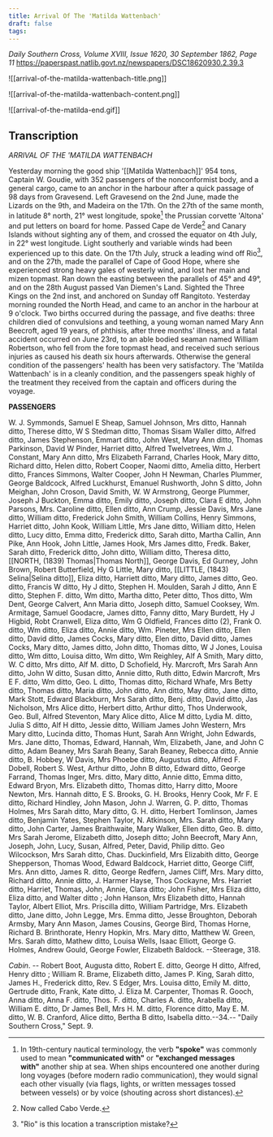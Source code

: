 ```yaml
---
title: Arrival Of The 'Matilda Wattenbach'
draft: false
tags:
---
```

*Daily Southern Cross, Volume XVIII, Issue 1620, 30 September 1862, Page 11*
https://paperspast.natlib.govt.nz/newspapers/DSC18620930.2.39.3

![[arrival-of-the-matilda-wattenbach-title.png]]

![[arrival-of-the-matilda-wattenbach-content.png]]

![[arrival-of-the-matilda-end.gif]]

## Transcription

*ARRIVAL OF THE 'MATILDA WATTENBACH*

Yesterday morning the good ship '[[Matilda Wattenbach]]' 954 tons, Captain W. Goudie, with 352 passengers of the nonconformist body, and a general cargo, came to an anchor in the harbour after a quick passage of 98 days from Gravesend. Left Gravesend on the 2nd June, made the Lizards on the 9th, and Madeira on the 17th. On the 27th of the same month, in latitude 8° north, 21° west longitude, spoke[^1] the Prussian corvette 'Altona' and put letters on board for home. Passed Cape de Verde[^2] and Canary Islands without sighting any of them, and crossed the equator on 4th July, in 22° west longitude. Light southerly and variable winds had been experienced up to this date. On the 17th July, struck a leading wind off Rio[^3], and on the 27th, made the parallel of Cape of Good Hope, where she experienced strong heavy gales of westerly wind, and lost her main and mizen topmast. Ran down the easting between the parallels of 45° and 49°, and on the 28th August passed Van Diemen's Land. Sighted the Three Kings on the 2nd inst, and anchored on Sunday off Rangitoto. Yesterday morning rounded the North Head, and came to an anchor in the harbour at 9 o'clock. Two births occurred during the passage, and five deaths: three children died of convulsions and teething, a young woman named Mary Ann Beecroft, aged 19 years, of phthisis, after three months' illness, and a fatal accident occurred on June 23rd, to an able bodied seaman named William Robertson, who fell from the fore topmast head, and received such serious injuries as caused his death six hours afterwards. Otherwise the general condition of the passengers' health has been very satisfactory. The 'Matilda Wattenbach' is in a cleanly condition, and the passengers speak highly of the treatment they received from the captain and officers during the voyage.

**PASSENGERS**

W. J. Symmonds, Samuel E Sheap, Samuel Johnson, Mrs ditto, Hannah ditto, Therese ditto, W S Stedman ditto, Thomas Sisam Waller ditto, Alfred ditto, James Stephenson, Emmart ditto, John West, Mary Ann ditto, Thomas Parkinson, David W Pinder, Harriet ditto, Alfred Twelvetrees, Wm J. Constant, Mary Ann ditto, Mrs Elizabeth Farrand, Charles Hook, Mary ditto, Richard ditto, Helen ditto, Robert Cooper, Naomi ditto, Amelia ditto, Herbert ditto, Frances Simmons, Walter Cooper, John H Newman, Charles Plummer, George Baldcock, Alfred Luckhurst, Emanuel Rushworth, John S ditto, John Meighan, John Croson, David Smith, W. W Armstrong, George Plummer, Joseph J Buckton, Emma ditto, Emily ditto, Joseph ditto, Clara E ditto, John Parsons, Mrs. Caroline ditto, Ellen ditto, Ann Crump, Jessie Davis, Mrs Jane ditto, William ditto, Frederick John Smith, William Collins, Henry Simmons, Harriet ditto, John Kook, William Little, Mrs Jane ditto, William ditto, Helen ditto, Lucy ditto, Emma ditto, Frederick ditto, Sarah ditto, Martha Callin, Ann Pike, Ann Hook, John Little, James Hook, Mrs James ditto, Fredk. Baker, Sarah ditto, Frederick ditto, John ditto, William ditto, Theresa ditto, [[NORTH, (1839) Thomas|Thomas North]], George Davis, Ed Gurney, John Brown, Robert Butterfield, Hy G Little, Mary ditto, [[LITTLE, (1843) Selina|Selina ditto]], Eliza ditto, Harriett ditto, Mary ditto, James ditto, Geo. ditto, Francis W ditto, Hy J ditto, Stephen H. Moulden, Sarah J ditto, Ann E ditto, Stephen F. ditto, Wm ditto, Martha ditto, Peter ditto, Thos ditto, Wm Dent, George Calvert, Ann Maria ditto, Joseph ditto, Samuel Cooksey, Wm. Armitage, Samuel Goodacre, James ditto, Fanny ditto, Mary Burdett, Hy J Higbid, Robt Cranwell, Eliza ditto, Wm G Oldfield, Frances ditto (2), Frank O. ditto, Wm ditto, Eliza ditto, Annie ditto, Wm. Pineter, Mrs Ellen ditto, Ellen ditto, David ditto, James Cocks, Mary ditto, Elen ditto, David ditto, James Cocks, Mary ditto, James ditto, John ditto, Thomas ditto, W J Jones, Louisa ditto, Wm ditto, Louisa ditto, Wm ditto, Wm Reighley, Alf A Smith, Mary ditto, W. C ditto, Mrs ditto, Alf M. ditto, D Schofield, Hy. Marcroft, Mrs Sarah Ann ditto, John W ditto, Susan ditto, Annie ditto, Ruth ditto, Edwin Marcroft, Mrs E F. ditto, Wm ditto, Geo. L ditto, Thomas ditto, Richard Whafe, Mrs Betty ditto, Thomas ditto, Maria ditto, John ditto, Ann ditto, May ditto, Jane ditto, Mark Stott, Edward Blackburn, Mrs Sarah ditto, Benj. ditto, David ditto, Jas Nicholson, Mrs Alice ditto, Herbert ditto, Arthur ditto, Thos Underwook, Geo. Bull, Alfred Steventon, Mary Alice ditto, Alice M ditto, Lydia M. ditto, Julia S ditto, Alf H ditto, Jessie ditto, William James John Western, Mrs Mary ditto, Lucinda ditto, Thomas Hunt, Sarah Ann Wright, John Edwards, Mrs. Jane ditto, Thomas, Edward, Hannah, Wm, Elizabeth, Jane, and John C ditto, Adam Beaney, Mrs Sarah Beany, Sarah Beaney, Rebecca ditto, Annie ditto, B. Hobbey, W Davis, Mrs Phoebe ditto, Augustus ditto, Alfred F. Dobell, Robert S. West, Arthur ditto, John B ditto, Edward ditto, George Farrand, Thomas Inger, Mrs. ditto, Mary ditto, Annie ditto, Emma ditto, Edward Bryon, Mrs. Elizabeth ditto, Thomas ditto, Harry ditto, Moore Newton, Mrs. Hannah ditto, E S. Brooks, G. H. Brooks, Henry Cook, Mr F. E ditto, Richard Hindley, John Mason, John J. Warren, G. P. ditto, Thomas Holmes, Mrs Sarah ditto, Mary ditto, G. H. ditto, Herbert Tomlinson, James ditto, Benjamin Yates, Stephen Taylor, N. Atkinson, Mrs. Sarah ditto, Mary ditto, John Carter, James Braithwaite, Mary Walker, Ellen ditto, Geo. B. ditto, Mrs Sarah Jerome, Elizabeth ditto, Joseph ditto; John Beecroft, Mary Ann, Joseph, John, Lucy, Susan, Alfred, Peter, David, Philip ditto. Geo Wilcockson, Mrs Sarah ditto, Chas. Duckinfield, Mrs Elizabith ditto, George Shepperson, Thomas Wood, Edward Baldcock, Harriet ditto, George Cliff, Mrs. Ann ditto, James R. ditto, George Redfern, James Cliff, Mrs. Mary ditto, Richard ditto, Annie ditto, J. Harmer Hayse, Thos Cockayne, Mrs. Harriet ditto, Harriet, Thomas, John, Annie, Clara ditto; John Fisher, Mrs Eliza ditto, Eliza ditto, and Walter ditto ; John Hanson, Mrs Elizabeth ditto, Hannah Taylor, Albert Elliot, Mrs. Priscilla ditto, William Partridge, Mrs. Elizabeth ditto, Jane ditto, John Legge, Mrs. Emma ditto, Jesse Broughton, Deborah Armsby, Mary Ann Mason, James Cousins,
George Bird, Thomas Horne, Richard B. Brinthorate, Henry Hopkin, Mrs. Mary ditto, Matthew W. Green, Mrs. Sarah ditto, Mathew ditto, Louisa Wells, Isaac Elliott, George G. Holmes, Andrew Gould, George Fowler, Elizabeth Baldock. --Steerage, 318.

*Cabin*. -- Robert Boot, Augusta ditto, Robert E. ditto, George H ditto, Alfred, Henry ditto ; William R. Brame, Elizabeth ditto, James P. King, Sarah ditto, James H., Frederick ditto, Rev. S Edger, Mrs. Louisa ditto, Emily M. ditto, Gertrude ditto, Frank, Kate ditto, J. Eliza M. Carpenter, Thomas R. Gooch, Anna ditto, Anna F. ditto, Thos. F. ditto, Charles A. ditto, Arabella ditto, William E. ditto, Dr James Bell, Mrs H. M. ditto, Florence ditto, May E. M. ditto, W. B. Cranford, Alice ditto, Bertha B ditto, Isabella ditto.--34.-- "Daily Southern Cross," Sept. 9.

[^1]: In 19th-century nautical terminology, the verb **"spoke"** was commonly used to mean **"communicated with"** or **"exchanged messages with"** another ship at sea. When ships encountered one another during long voyages (before modern radio communication), they would signal each other visually (via flags, lights, or written messages tossed between vessels) or by voice (shouting across short distances).

[^2]: Now called Cabo Verde.

[^3]: "Rio" is this location a transcription mistake?
